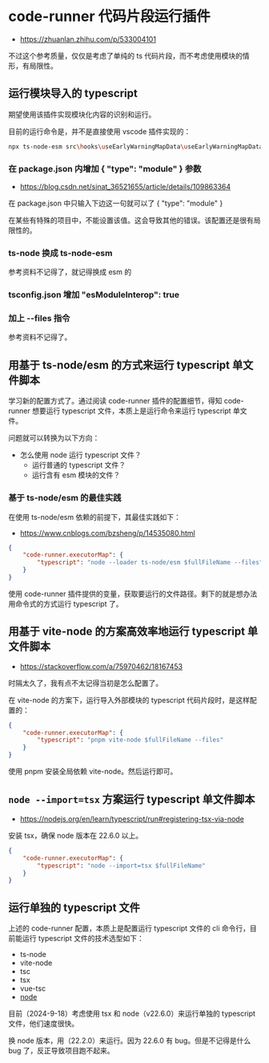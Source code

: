 # code-runner 代码片段运行插件

- https://zhuanlan.zhihu.com/p/533004101

不过这个参考质量，仅仅是考虑了单纯的 ts 代码片段，而不考虑使用模块的情形，有局限性。

## 运行模块导入的 typescript

期望使用该插件实现模块化内容的识别和运行。

目前的运行命令是，并不是直接使用 vscode 插件实现的：

```bash
npx ts-node-esm src\hooks\useEarlyWarningMapData\useEarlyWarningMapData.ts --files
```

### 在 package.json 内增加 { "type": "module" } 参数

- https://blog.csdn.net/sinat_36521655/article/details/109863364

在 package.json 中只输入下边这一句就可以了 { "type": "module" }

在某些有特殊的项目中，不能设置该值。这会导致其他的错误。该配置还是很有局限性的。

### ts-node 换成 ts-node-esm

参考资料不记得了，就记得换成 esm 的

### tsconfig.json 增加 "esModuleInterop": true

### 加上 --files 指令

参考资料不记得了。

## 用基于 ts-node/esm 的方式来运行 typescript 单文件脚本

学习新的配置方式了。通过阅读 code-runner 插件的配置细节，得知 code-runner 想要运行 typescript 文件，本质上是运行命令来运行 typescript 单文件。

问题就可以转换为以下方向：

- 怎么使用 node 运行 typescript 文件？
  - 运行普通的 typescript 文件？
  - 运行含有 esm 模块的文件？

### 基于 ts-node/esm 的最佳实践

在使用 ts-node/esm 依赖的前提下，其最佳实践如下：

- https://www.cnblogs.com/bzsheng/p/14535080.html

```json
{
	"code-runner.executorMap": {
		"typescript": "node --loader ts-node/esm $fullFileName --files"
	}
}
```

使用 code-runner 插件提供的变量，获取要运行的文件路径。剩下的就是想办法用命令式的方式运行 typescript 了。

## 用基于 vite-node 的方案高效率地运行 typescript 单文件脚本

- https://stackoverflow.com/a/75970462/18167453

时隔太久了，我有点不太记得当初是怎么配置了。

在 vite-node 的方案下，运行导入外部模块的 typescript 代码片段时，是这样配置的：

```json
{
	"code-runner.executorMap": {
		"typescript": "pnpm vite-node $fullFileName --files"
	}
}
```

使用 pnpm 安装全局依赖 vite-node。然后运行即可。

## `node --import=tsx` 方案运行 typescript 单文件脚本

- https://nodejs.org/en/learn/typescript/run#registering-tsx-via-node

安装 tsx，确保 node 版本在 22.6.0 以上。

```json
{
	"code-runner.executorMap": {
		"typescript": "node --import=tsx $fullFileName"
	}
}
```

## 运行单独的 typescript 文件

上述的 code-runner 配置，本质上是配置运行 typescript 文件的 cli 命令行，目前能运行 typescript 文件的技术选型如下：

- ts-node
- vite-node
- tsc
- tsx
- vue-tsc
- [node](https://nodejs.org/en/learn/typescript/run)

目前（2024-9-18）考虑使用 tsx 和 node（v22.6.0）来运行单独的 typescript 文件，他们速度很快。

换 node 版本，用（22.2.0）来运行。因为 22.6.0 有 bug。但是不记得是什么 bug 了，反正导致项目跑不起来。
